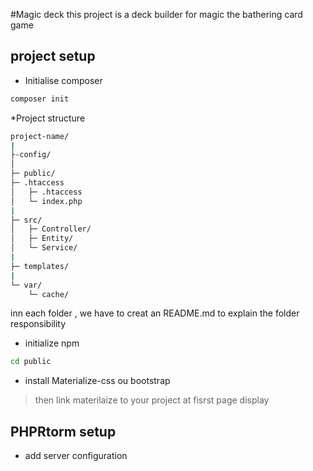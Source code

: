 #Magic deck 
this project is a deck builder for magic the bathering card game 

## project setup 
* Initialise composer 

```bash 
composer init
````

*Project structure

```bash 
project-name/
|
├-config/
│
├─ public/
├─ .htaccess
│   ├─ .htaccess
│   └─ index.php
|
├─ src/
│   ├─ Controller/
│   ├─ Entity/
│   └─ Service/
|
├─ templates/
|
└─ var/
    └─ cache/

````
inn each folder , we have to creat an README.md 
to explain the folder responsibility 

* initialize npm
```bash 
cd public

```
* install Materialize-css ou bootstrap

> then link materilaize to your project at fisrst page display 

## PHPRtorm setup

*  add server configuration
